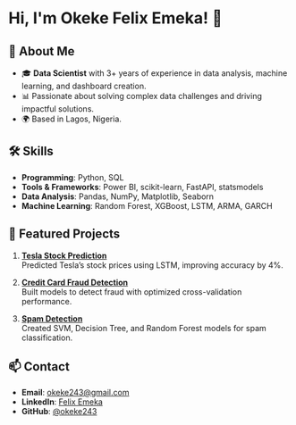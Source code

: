 # Hi, I'm Okeke Felix Emeka! 👋

## 🚀 About Me
- 🎓 **Data Scientist** with 3+ years of experience in data analysis, machine learning, and dashboard creation.
- 📊 Passionate about solving complex data challenges and driving impactful solutions.
- 🌍 Based in Lagos, Nigeria.

## 🛠 Skills
- **Programming**: Python, SQL
- **Tools & Frameworks**: Power BI, scikit-learn, FastAPI, statsmodels
- **Data Analysis**: Pandas, NumPy, Matplotlib, Seaborn
- **Machine Learning**: Random Forest, XGBoost, LSTM, ARMA, GARCH

## 📂 Featured Projects
1. **[Tesla Stock Prediction](https://github.com/emekafelix243/TESLA-STOCK-PREDICTION-MODEL/tree/main)**  
   Predicted Tesla’s stock prices using LSTM, improving accuracy by 4%.

2. **[Credit Card Fraud Detection](https://github.com/emekafelix243/CREDIT-CARD-FRAUD-DETECTION-MODEL/tree/main)**  
   Built models to detect fraud with optimized cross-validation performance.

3. **[Spam Detection](https://github.com/emekafelix243/SPAM-DETECTION-MODEL/tree/main)**  
   Created SVM, Decision Tree, and Random Forest models for spam classification.

## 📫 Contact
- **Email**: [okeke243@gmail.com](mailto:okeke243@gmail.com)
- **LinkedIn**: [Felix Emeka](https://linkedin.com/in/felix-emeka-281629129)
- **GitHub**: [@okeke243](https://github.com/okeke243)
